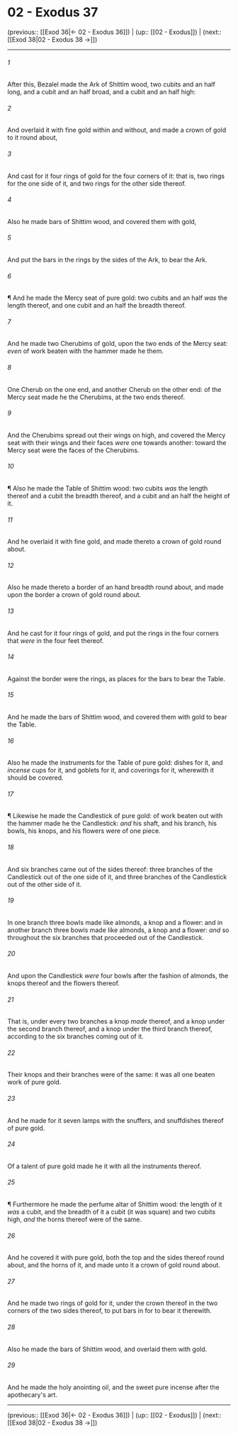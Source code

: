 # 02 - Exodus 37

(previous:: [[Exod 36|← 02 - Exodus 36]]) | (up:: [[02 - Exodus]]) | (next:: [[Exod 38|02 - Exodus 38 →]])

***


###### 1 
After this, Bezalel made the Ark of Shittim wood, two cubits and an half long, and a cubit and an half broad, and a cubit and an half high: 

###### 2 
And overlaid it with fine gold within and without, and made a crown of gold to it round about, 

###### 3 
And cast for it four rings of gold for the four corners of it: that is, two rings for the one side of it, and two rings for the other side thereof. 

###### 4 
Also he made bars of Shittim wood, and covered them with gold, 

###### 5 
And put the bars in the rings by the sides of the Ark, to bear the Ark. 

###### 6 
¶ And he made the Mercy seat of pure gold: two cubits and an half _was_ the length thereof, and one cubit and an half the breadth thereof. 

###### 7 
And he made two Cherubims of gold, upon the two ends of the Mercy seat: _even_ of work beaten with the hammer made he them. 

###### 8 
One Cherub on the one end, and another Cherub on the other end: of the Mercy seat made he the Cherubims, at the two ends thereof. 

###### 9 
And the Cherubims spread out their wings on high, and covered the Mercy seat with their wings and their faces _were_ one towards another: toward the Mercy seat were the faces of the Cherubims. 

###### 10 
¶ Also he made the Table of Shittim wood: two cubits _was_ the length thereof and a cubit the breadth thereof, and a cubit and an half the height of it. 

###### 11 
And he overlaid it with fine gold, and made thereto a crown of gold round about. 

###### 12 
Also he made thereto a border of an hand breadth round about, and made upon the border a crown of gold round about. 

###### 13 
And he cast for it four rings of gold, and put the rings in the four corners that _were_ in the four feet thereof. 

###### 14 
Against the border were the rings, as places for the bars to bear the Table. 

###### 15 
And he made the bars of Shittim wood, and covered them with gold to bear the Table. 

###### 16 
Also he made the instruments for the Table of pure gold: dishes for it, and _incense_ cups for it, and goblets for it, and coverings for it, wherewith it should be covered. 

###### 17 
¶ Likewise he made the Candlestick of pure gold: of work beaten out with the hammer made he the Candlestick: _and_ his shaft, and his branch, his bowls, his knops, and his flowers were of one piece. 

###### 18 
And six branches came out of the sides thereof: three branches of the Candlestick out of the one side of it, and three branches of the Candlestick out of the other side of it. 

###### 19 
In one branch three bowls made like almonds, a knop and a flower: and in another branch three bowls made like almonds, a knop and a flower: _and_ so throughout the six branches that proceeded out of the Candlestick. 

###### 20 
And upon the Candlestick _were_ four bowls after the fashion of almonds, the knops thereof and the flowers thereof. 

###### 21 
That is, under every two branches a knop _made_ thereof, and a knop under the second branch thereof, and a knop under the third branch thereof, according to the six branches coming out of it. 

###### 22 
Their knops and their branches were of the same: it was all one beaten work of pure gold. 

###### 23 
And he made for it seven lamps with the snuffers, and snuffdishes thereof of pure gold. 

###### 24 
Of a talent of pure gold made he it with all the instruments thereof. 

###### 25 
¶ Furthermore he made the perfume altar of Shittim wood: the length of it _was_ a cubit, and the breadth of it a cubit (it was square) and two cubits high, _and_ the horns thereof were of the same. 

###### 26 
And he covered it with pure gold, both the top and the sides thereof round about, and the horns of it, and made unto it a crown of gold round about. 

###### 27 
And he made two rings of gold for it, under the crown thereof in the two corners of the two sides thereof, to put bars in for to bear it therewith. 

###### 28 
Also he made the bars of Shittim wood, and overlaid them with gold. 

###### 29 
And he made the holy anointing oil, and the sweet pure incense after the apothecary's art.

***

(previous:: [[Exod 36|← 02 - Exodus 36]]) | (up:: [[02 - Exodus]]) | (next:: [[Exod 38|02 - Exodus 38 →]])
